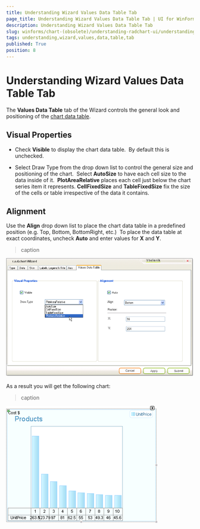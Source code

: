 ```yaml
---
title: Understanding Wizard Values Data Table Tab
page_title: Understanding Wizard Values Data Table Tab | UI for WinForms Documentation
description: Understanding Wizard Values Data Table Tab
slug: winforms/chart-(obsolete)/understanding-radchart-ui/understanding-wizard-values-data-table-tab
tags: understanding,wizard,values,data,table,tab
published: True
position: 8
---
```


# Understanding Wizard Values Data Table Tab



The __Values Data Table__ tab of the Wizard controls the general look and positioning of the [chart data table](269499D0-9C06-4CAE-93C5-3795AA892331). 

## Visual Properties

* Check __Visible__ to display the chart data table.  By default this is unchecked.

* Select Draw Type from the drop down list to control the general size and positioning of the chart.  Select __AutoSize__ to have each cell size to the data inside of it.  __PlotAreaRelative__ places each cell just below the chart series item it represents. __CellFixedSize__ and __TableFixedSize__ fix the size of the cells or table irrespective of the data it contains.

## Alignment

Use the __Align__ drop down list to place the chart data table in a predefined position (e.g. Top, Bottom, BottomRight, etc.)  To place the data table at exact coordinates, uncheck __Auto__ and enter values for __X__ and __Y__.
>caption 

![chart-understanding-radchart-ui-understanding-wizard-values-data-table-tab 001](images/chart-understanding-radchart-ui-understanding-wizard-values-data-table-tab001.png)

As a result you will get the following chart:
>caption 

![chart-understanding-radchart-ui-understanding-wizard-values-data-table-tab 002](images/chart-understanding-radchart-ui-understanding-wizard-values-data-table-tab002.png)
